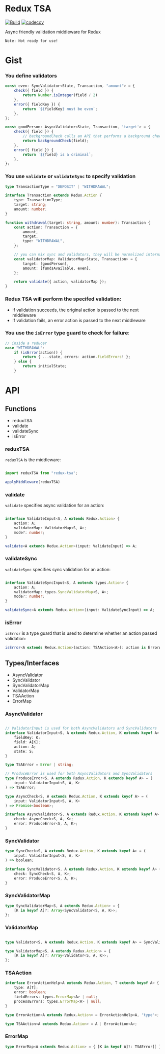 # Redux TSA 

[![Build](https://travis-ci.org/contrarian/redux-tsa.svg?branch=master)](https://travis-ci.org/contrarian/redux-tsa.svg?branch=master) [![codecov](https://codecov.io/gh/contrarian/redux-tsa/branch/master/graph/badge.svg)](https://codecov.io/gh/contrarian/redux-tsa)

Async friendly validation middleware for Redux

```Note: Not ready for use!```

# Gist

### You define validators

```typescript
const even: SyncValidator<State, Transaction, "amount"> = {
    check({ field }) {
        return Number.isInteger(field / 2)
    },
    error({ fieldKey }) {
        return `${fieldKey} must be even`;
    },
};

const goodPerson: AsyncValidator<State, Transaction, 'target'> = {
    check({ field }) {
        // backgroundCheck calls an API that performs a background check
        return backgroundCheck(field);
    },
    error({ field }) {
        return `${field} is a criminal`;
    },
};
```
### You use ```validate``` or ```validateSync``` to specify validation
```typescript
type TransactionType = "DEPOSIT" | "WITHDRAWAL";

interface Transaction extends Redux.Action {
    type: TransactionType;
    target: string;
    amount: number;
}

function withdrawal(target: string, amount: number): Transaction {
    const action: Transaction = {
        amount,
        target,
        type: "WITHDRAWAL",
    };

    // you can mix sync and validators, they will be normalized internally
    const validatorMap: ValidatorMap<State, Transaction> = {
        target: [goodPerson],
        amount: [fundsAvailable, even],
    };

    return validate({ action, validatorMap });
}
```

### Redux TSA will perform the specifed validation:
  - If validation succeeds, the original action is passed to the next middleware
  - If validation fails, an error action is passed to the next middleware

### You use the ```isError``` type guard to check for failure:

```typescript
// inside a reducer
case "WITHDRAWAL":
    if (isError(action)) {
        return { ...state, errors: action.fieldErrors! };
    } else {                
        return initialState;
    }
```

# API 

## Functions

* reduxTSA
* validate
* validateSync
* isError

### reduxTSA

```reduxTSA``` is the middleware:

```typescript

import reduxTSA from "redux-tsa";

applyMiddleware(reduxTSA)

```

### validate

```validate``` specifies async validation for an action:

```typescript

interface ValidateInput<S, A extends Redux.Action> {
    action: A;
    validatorMap: ValidatorMap<S, A>;
    mode?: number;
}

validate<A extends Redux.Action>(input: ValidateInput) => A; 
```

### validateSync

```validateSync``` specifies sync validation for an action:

```typescript

interface ValidateSyncInput<S, A extends types.Action> {
    action: A;
    validatorMap: types.SyncValidatorMap<S, A>;
    mode?: number;
}

validateSync<A extends Redux.Action>(input: ValidateSyncInput) => A; 
```

### isError

```isError``` is a type guard that is used to determine whether an action passed validation:

```typescript
isError<A extends Redux.Action>(action: TSAAction<A>): action is ErrorAction<A>
```

## Types/Interfaces 

* AsyncValidator 
* SyncValidator
* SyncValidatorMap
* ValidatorMap
* TSAAction
* ErrorMap

### AsyncValidator

```typescript

// ValidatorInput is used for both AsyncValidators and SyncValidators
interface ValidatorInput<S, A extends Redux.Action, K extends keyof A> {
    fieldKey: K;
    field: A[K];
    action: A;
    state: S;
}

type TSAError = Error | string;

// ProduceError is used for both AsyncValidators and SyncValidators
type ProduceError<S, A extends Redux.Action, K extends keyof A> = (
    input: ValidatorInput<S, A, K>
) => TSAError;

type AsyncCheck<S, A extends Redux.Action, K extends keyof A> = (
    input: ValidatorInput<S, A, K>
) => Promise<boolean>;

interface AsyncValidator<S, A extends Redux.Action, K extends keyof A> {
    check: AsyncCheck<S, A, K>;
    error: ProduceError<S, A, K>;
}
```

### SyncValidator

```typescript
type SyncCheck<S, A extends Redux.Action, K extends keyof A> = (
    input: ValidatorInput<S, A, K>
) => boolean;

interface SyncValidator<S, A extends Redux.Action, K extends keyof A> {
    check: SyncCheck<S, A, K>;
    error: ProduceError<S, A, K>;
}
```

### SyncValidatorMap

```typescript
type SyncValidatorMap<S, A extends Redux.Action> = {
    [K in keyof A]?: Array<SyncValidator<S, A, K>>;
};
```

### ValidatorMap

```typescript

type Validator<S, A extends Redux.Action, K extends keyof A> = SyncValidator<S, A, K> | AsyncValidator<S, A, K>;

type ValidatorMap<S, A extends Redux.Action> = {
    [K in keyof A]?: Array<Validator<S, A, K>>;
};
```

### TSAAction

```typescript
interface ErrorActionHelp<A extends Redux.Action, T extends keyof A> {
    type: A[T];
    error: boolean;
    fieldErrors: types.ErrorMap<A> | null;
    processErrors: types.ErrorMap<A> | null;
}

type ErrorAction<A extends Redux.Action> = ErrorActionHelp<A, "type">;

type TSAAction<A extends Redux.Action> = A | ErrorAction<A>;
```

### ErrorMap

```typescript
type ErrorMap<A extends Redux.Action> = { [K in keyof A]?: TSAError[] };
```
